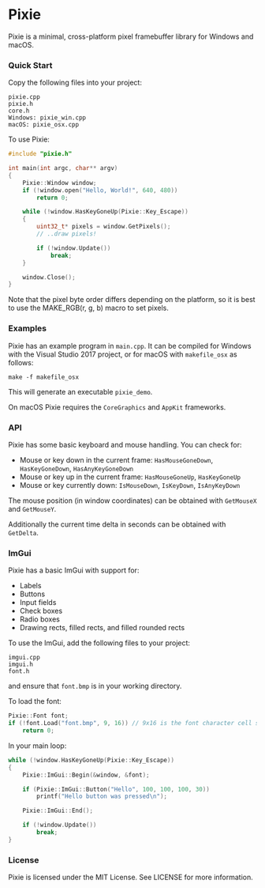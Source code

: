 Pixie
=====

Pixie is a minimal, cross-platform pixel framebuffer library for Windows and macOS.

### Quick Start

Copy the following files into your project:

    pixie.cpp
    pixie.h
    core.h
    Windows: pixie_win.cpp
    macOS: pixie_osx.cpp

To use Pixie:

```cpp
#include "pixie.h"

int main(int argc, char** argv)
{
    Pixie::Window window;
    if (!window.open("Hello, World!", 640, 480))
        return 0;

    while (!window.HasKeyGoneUp(Pixie::Key_Escape))
    {
        uint32_t* pixels = window.GetPixels();
        // ..draw pixels!

        if (!window.Update())
            break;
    }

    window.Close();
}
```

Note that the pixel byte order differs depending on the platform, so it is best to use
the MAKE_RGB(r, g, b) macro to set pixels.

### Examples

Pixie has an example program in `main.cpp`. It can be compiled for Windows with the
Visual Studio 2017 project, or for macOS with `makefile_osx` as follows:

    make -f makefile_osx

This will generate an executable `pixie_demo`.

On macOS Pixie requires the `CoreGraphics` and `AppKit` frameworks.

### API

Pixie has some basic keyboard and mouse handling. You can check for:

* Mouse or key down in the current frame: `HasMouseGoneDown`, `HasKeyGoneDown`, `HasAnyKeyGoneDown`
* Mouse or key up in the current frame: `HasMouseGoneUp`, `HasKeyGoneUp`
* Mouse or key currently down: `IsMouseDown`, `IsKeyDown`, `IsAnyKeyDown`

The mouse position (in window coordinates) can be obtained with `GetMouseX` and `GetMouseY`.

Additionally the current time delta in seconds can be obtained with `GetDelta`.

### ImGui

Pixie has a basic ImGui with support for:

* Labels
* Buttons
* Input fields
* Check boxes
* Radio boxes
* Drawing rects, filled rects, and filled rounded rects

To use the ImGui, add the following files to your project:

    imgui.cpp
    imgui.h
    font.h

and ensure that `font.bmp` is in your working directory.

To load the font:

```cpp
Pixie::Font font;
if (!font.Load("font.bmp", 9, 16)) // 9x16 is the font character cell size.
    return 0;
```

In your main loop:

```cpp
while (!window.HasKeyGoneUp(Pixie::Key_Escape))
{
    Pixie::ImGui::Begin(&window, &font);

    if (Pixie::ImGui::Button("Hello", 100, 100, 100, 30))
        printf("Hello button was pressed\n");

    Pixie::ImGui::End();

    if (!window.Update())
        break;
}
```

### License

Pixie is licensed under the MIT License. See LICENSE for more information.
